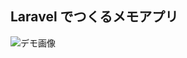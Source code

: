 ## Laravel でつくるメモアプリ

![デモ画像](https://user-images.githubusercontent.com/64949271/136328427-9e6b7652-f06a-4178-9b15-260af72f6cd8.jpeg)
